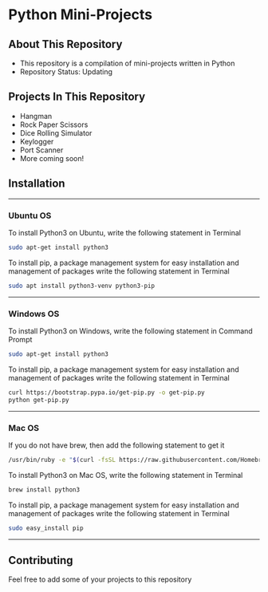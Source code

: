 # Python Mini-Projects
 
## About This Repository

* This repository is a compilation of mini-projects written in Python
* Repository Status: Updating

## Projects In This Repository

* Hangman
* Rock Paper Scissors
* Dice Rolling Simulator
* Keylogger
* Port Scanner
* More coming soon!

## Installation

---

### Ubuntu OS

To install Python3 on Ubuntu, write the following statement in Terminal
```bash
sudo apt-get install python3
```
To install pip, a package management system for easy installation and management of packages write the following statement in Terminal
```bash
sudo apt install python3-venv python3-pip
```
---

### Windows OS

To install Python3 on Windows, write the following statement in Command Prompt
```bash
sudo apt-get install python3
```
To install pip, a package management system for easy installation and management of packages write the following statement in Terminal
```bash
curl https://bootstrap.pypa.io/get-pip.py -o get-pip.py
python get-pip.py
```
---

### Mac OS

If you do not have brew, then add the following statement to get it
```bash
/usr/bin/ruby -e "$(curl -fsSL https://raw.githubusercontent.com/Homebrew/install/master/install)"
```
To install Python3 on Mac OS, write the following statement in Terminal
```bash
brew install python3
```
To install pip, a package management system for easy installation and management of packages write the following statement in Terminal
```bash
sudo easy_install pip
```
---

## Contributing

Feel free to add some of your projects to this repository
